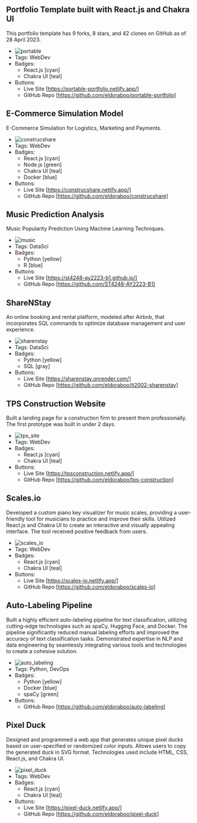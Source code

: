 ## Portfolio Template built with React.js and Chakra UI
This portfolio template has 9 forks, 8 stars, and 42 clones on GitHub as of 28 April 2023.
- ![portable](../assets/portable.png)
- Tags: WebDev
- Badges:
  - React.js [cyan]
  - Chakra UI [teal]
- Buttons:
  - Live Site [https://portable-portfolio.netlify.app/]
  - GitHub Repo [https://github.com/eldoraboo/portable-portfolio]

## E-Commerce Simulation Model
E-Commerce Simulation for Logistics, Marketing and Payments.
- ![construcshare](../assets/construcshare.png)
- Tags: WebDev
- Badges:
  - React.js [cyan]
  - Node.js [green]
  - Chakra UI [teal]
  - Docker [blue]
- Buttons:
  - Live Site [https://construcshare.netlify.app/]
  - GitHub Repo [https://github.com/eldoraboo/construcshare]

## Music Prediction Analysis
Music Popularity Prediction Using Machine Learning Techniques.
- ![music](../assets/music.png)
- Tags: DataSci
- Badges:
  - Python [yellow]
  - R [blue]
- Buttons:
  - Live Site [https://st4248-ay2223-b1.github.io/]
  - GitHub Repo [https://github.com/ST4248-AY2223-B1]

## ShareNStay
An online booking and rental platform, modeled after Airbnb, that incorporates SQL commands to optimize database management and user experience.
- ![sharenstay](../assets/sharenstay.png)
- Tags: DataSci
- Badges:
  - Python [yellow]
  - SQL [gray]
- Buttons:
  - Live Site [https://sharenstay.onrender.com/]
  - GitHub Repo [https://github.com/eldoraboo/it2002-sharenstay]

## TPS Construction Website
Built a landing page for a construction firm to present them professionally. The first prototype was built in under 2 days.
- ![tps_site](../assets/tps_site.png)
- Tags: WebDev
- Badges:
  - React.js [cyan]
  - Chakra UI [teal]
- Buttons:
  - Live Site [https://tpsconstruction.netlify.app/]
  - GitHub Repo [https://github.com/eldoraboo/tps-construction]

## Scales.io
Developed a custom piano key visualizer for music scales, providing a user-friendly tool for musicians to practice and improve their skills. Utilized React.js and Chakra UI to create an interactive and visually appealing interface. The tool received positive feedback from users.
- ![scales_io](../assets/scales_io.png)
- Tags: WebDev
- Badges:
  - React.js [cyan]
  - Chakra UI [teal]
- Buttons:
  - Live Site [https://scales-io.netlify.app/]
  - GitHub Repo [https://github.com/eldoraboo/scales-io]

## Auto-Labeling Pipeline
Built a highly efficient auto-labeling pipeline for text classification, utilizing cutting-edge technologies such as spaCy, Hugging Face, and Docker. The pipeline significantly reduced manual labeling efforts and improved the accuracy of text classification tasks. Demonstrated expertise in NLP and data engineering by seamlessly integrating various tools and technologies to create a cohesive solution.
- ![auto_labeling](../assets/auto_labeling.png)
- Tags: Python, DevOps
- Badges:
  - Python [yellow]
  - Docker [blue]
  - spaCy [green]
- Buttons:
  - GitHub Repo [https://github.com/eldoraboo/auto-labeling]

## Pixel Duck
Designed and programmed a web app that generates unique pixel ducks based on user-specified or randomized color inputs. Allows users to copy the generated duck in SVG format. Technologies used include HTML, CSS, React.js, and Chakra UI.
- ![pixel_duck](../assets/pixel_duck.png)
- Tags: WebDev
- Badges:
  - React.js [cyan]
  - Chakra UI [teal]
- Buttons:
  - Live Site [https://pixel-duck.netlify.app/]
  - GitHub Repo [https://github.com/eldoraboo/pixel-duck]
